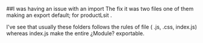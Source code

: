 ##I was having an issue with an import
The fix it was two files one of them making an export default; 
for productLsit . 



I've see that usually these folders follows the rules of 
file ( .js, .css, index.js)
 whereas index.js make the entire ¿Module? exportable. 